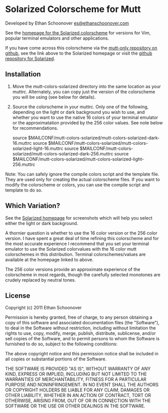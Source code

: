 Solarized Colorscheme for Mutt
==============================

Developed by Ethan Schoonover <es@ethanschoonover.com>

See the [homepage for the Solarized colorscheme][solarized] for versions for 
Vim, popular terminal emulators and other applications.

If you have come across this colorscheme via the [mutt-only repository on 
github][mutt-solarized-github], see the link above to the Solarized homepage or
visit the [github repository for Solarized][solarized-github].

[solarized]: http://ethanschoonover.com/solarized
[solarized-github]: https://github.com/altercation/solarized
[mutt-solarized-github]: https://github.com/altercation/mutt-colors-solarized

Installation
------------

1. Move the mutt-colors-solarized directory into the same location as your 
   muttrc. Alternately, you can copy just the version of the colorscheme you 
   will be using (see below for details).

2. Source the colorscheme in your muttrc. Only one of the following, depending 
   on the light or dark background you wish to use, and whether you want to use 
   the native 16 colors of your terminal emulator or the approximatation 
   provided by the 256 color values. See note below for recommendations.

    source $MAILCONF/mutt-colors-solarized/mutt-colors-solarized-dark-16.muttrc
    source $MAILCONF/mutt-colors-solarized/mutt-colors-solarized-light-16.muttrc
    source $MAILCONF/mutt-colors-solarized/mutt-colors-solarized-dark-256.muttrc
    source $MAILCONF/mutt-colors-solarized/mutt-colors-solarized-light-256.muttrc

Note: You can safely ignore the compile colors script and the template file.  
They are used only for creating the actual colorscheme files. If you want to 
modify the colorscheme or colors, you can use the compile script and template 
to do so.

Which Variation?
----------------

See the [Solarized homepage][solarized] for screenshots which will help you 
select either the light or dark background.

A thornier question is whether to use the 16 color version or the 256 color 
version. I have spent a great deal of time refining this colorscheme and for 
the most accurate experience I recommend that you set your terminal emulator to 
use the Solarized colorvalues with the 16 color mutt colorschemes in this 
distribution. Terminal colorschemes/values are available at the homepage linked 
to above.

The 256 color versions provide an approximate experience of the colorscheme in 
most regards, though the carefully selected monotones are crudely replaced by 
neutral tones.

License
-------
Copyright (c) 2011 Ethan Schoonover

Permission is hereby granted, free of charge, to any person obtaining a copy
of this software and associated documentation files (the "Software"), to deal
in the Software without restriction, including without limitation the rights
to use, copy, modify, merge, publish, distribute, sublicense, and/or sell
copies of the Software, and to permit persons to whom the Software is
furnished to do so, subject to the following conditions:

The above copyright notice and this permission notice shall be included in
all copies or substantial portions of the Software.

THE SOFTWARE IS PROVIDED "AS IS", WITHOUT WARRANTY OF ANY KIND, EXPRESS OR
IMPLIED, INCLUDING BUT NOT LIMITED TO THE WARRANTIES OF MERCHANTABILITY,
FITNESS FOR A PARTICULAR PURPOSE AND NONINFRINGEMENT. IN NO EVENT SHALL THE
AUTHORS OR COPYRIGHT HOLDERS BE LIABLE FOR ANY CLAIM, DAMAGES OR OTHER
LIABILITY, WHETHER IN AN ACTION OF CONTRACT, TORT OR OTHERWISE, ARISING FROM,
OUT OF OR IN CONNECTION WITH THE SOFTWARE OR THE USE OR OTHER DEALINGS IN
THE SOFTWARE.
